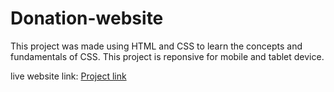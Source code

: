 # Donation-website
This project was made using HTML and CSS to learn the concepts and fundamentals of CSS. This project is reponsive for mobile and tablet device.

live website link: [Project link](https://shihabsarar12.github.io/Donation-website/)
